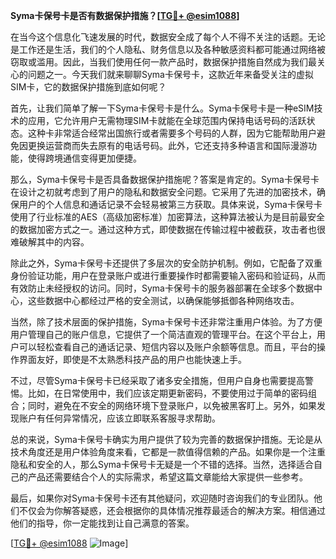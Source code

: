 **Syma卡保号卡是否有数据保护措施？[[TG💪+ @esim1088](https://t.me/s/esim1088)]**

在当今这个信息化飞速发展的时代，数据安全成了每个人不得不关注的话题。无论是工作还是生活，我们的个人隐私、财务信息以及各种敏感资料都可能通过网络被窃取或滥用。因此，当我们使用任何一款产品时，数据保护措施自然成为我们最关心的问题之一。今天我们就来聊聊Syma卡保号卡，这款近年来备受关注的虚拟SIM卡，它的数据保护措施到底如何呢？

首先，让我们简单了解一下Syma卡保号卡是什么。Syma卡保号卡是一种eSIM技术的应用，它允许用户无需物理SIM卡就能在全球范围内保持电话号码的活跃状态。这种卡非常适合经常出国旅行或者需要多个号码的人群，因为它能帮助用户避免因更换运营商而失去原有的电话号码。此外，它还支持多种语言和国际漫游功能，使得跨境通信变得更加便捷。

那么，Syma卡保号卡是否具备数据保护措施呢？答案是肯定的。Syma卡保号卡在设计之初就考虑到了用户的隐私和数据安全问题。它采用了先进的加密技术，确保用户的个人信息和通话记录不会轻易被第三方获取。具体来说，Syma卡保号卡使用了行业标准的AES（高级加密标准）加密算法，这种算法被认为是目前最安全的数据加密方式之一。通过这种方式，即使数据在传输过程中被截获，攻击者也很难破解其中的内容。

除此之外，Syma卡保号卡还提供了多层次的安全防护机制。例如，它配备了双重身份验证功能，用户在登录账户或进行重要操作时都需要输入密码和验证码，从而有效防止未经授权的访问。同时，Syma卡保号卡的服务器部署在全球多个数据中心，这些数据中心都经过严格的安全测试，以确保能够抵御各种网络攻击。

当然，除了技术层面的保护措施，Syma卡保号卡还非常注重用户体验。为了方便用户管理自己的账户信息，它提供了一个简洁直观的管理平台。在这个平台上，用户可以轻松查看自己的通话记录、短信内容以及账户余额等信息。而且，平台的操作界面友好，即使是不太熟悉科技产品的用户也能快速上手。

不过，尽管Syma卡保号卡已经采取了诸多安全措施，但用户自身也需要提高警惕。比如，在日常使用中，我们应该定期更新密码，不要使用过于简单的密码组合；同时，避免在不安全的网络环境下登录账户，以免被黑客盯上。另外，如果发现账户有任何异常情况，应该立即联系客服寻求帮助。

总的来说，Syma卡保号卡确实为用户提供了较为完善的数据保护措施。无论是从技术角度还是用户体验角度来看，它都是一款值得信赖的产品。如果你是一个注重隐私和安全的人，那么Syma卡保号卡无疑是一个不错的选择。当然，选择适合自己的产品还需要结合个人的实际需求，希望这篇文章能给大家提供一些参考。

最后，如果你对Syma卡保号卡还有其他疑问，欢迎随时咨询我们的专业团队。他们不仅会为你解答疑惑，还会根据你的具体情况推荐最适合的解决方案。相信通过他们的指导，你一定能找到让自己满意的答案。

[[TG💪+ @esim1088](https://t.me/s/esim1088) ![Image](https://i.postimg.cc/4NQfJmqS/Snipaste-2025-05-13-00-14-12.png)]